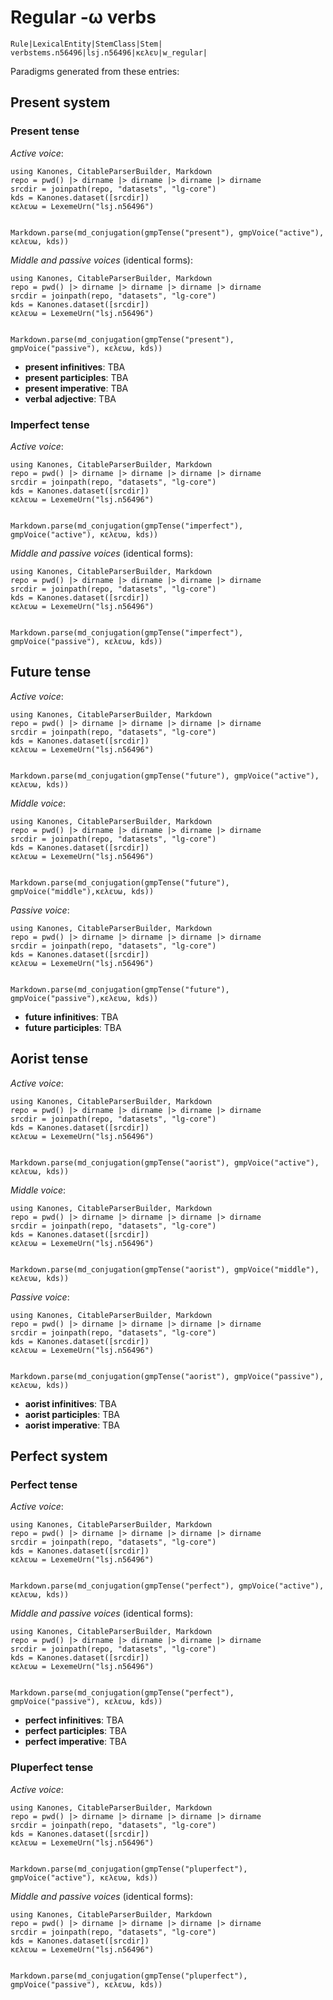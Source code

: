 # Regular -ω verbs


```
Rule|LexicalEntity|StemClass|Stem|
verbstems.n56496|lsj.n56496|κελευ|w_regular|
```

Paradigms generated from these entries:

## Present system

### Present tense

*Active voice*:

```@eval
using Kanones, CitableParserBuilder, Markdown
repo = pwd() |> dirname |> dirname |> dirname |> dirname
srcdir = joinpath(repo, "datasets", "lg-core") 
kds = Kanones.dataset([srcdir])
κελευω = LexemeUrn("lsj.n56496")


Markdown.parse(md_conjugation(gmpTense("present"), gmpVoice("active"), κελευω, kds))
```

*Middle and passive voices* (identical forms):

```@eval
using Kanones, CitableParserBuilder, Markdown
repo = pwd() |> dirname |> dirname |> dirname |> dirname
srcdir = joinpath(repo, "datasets", "lg-core") 
kds = Kanones.dataset([srcdir])
κελευω = LexemeUrn("lsj.n56496")


Markdown.parse(md_conjugation(gmpTense("present"), gmpVoice("passive"), κελευω, kds))
```

- **present infinitives**: TBA
- **present participles**: TBA
- **present imperative**: TBA
- **verbal adjective**:  TBA

### Imperfect tense

*Active voice*:

```@eval
using Kanones, CitableParserBuilder, Markdown
repo = pwd() |> dirname |> dirname |> dirname |> dirname
srcdir = joinpath(repo, "datasets", "lg-core") 
kds = Kanones.dataset([srcdir])
κελευω = LexemeUrn("lsj.n56496")


Markdown.parse(md_conjugation(gmpTense("imperfect"), gmpVoice("active"), κελευω, kds))
```


*Middle and passive voices* (identical forms):

```@eval
using Kanones, CitableParserBuilder, Markdown
repo = pwd() |> dirname |> dirname |> dirname |> dirname
srcdir = joinpath(repo, "datasets", "lg-core") 
kds = Kanones.dataset([srcdir])
κελευω = LexemeUrn("lsj.n56496")


Markdown.parse(md_conjugation(gmpTense("imperfect"), gmpVoice("passive"), κελευω, kds))
```

## Future tense

*Active voice*:

```@eval
using Kanones, CitableParserBuilder, Markdown
repo = pwd() |> dirname |> dirname |> dirname |> dirname
srcdir = joinpath(repo, "datasets", "lg-core") 
kds = Kanones.dataset([srcdir])
κελευω = LexemeUrn("lsj.n56496")


Markdown.parse(md_conjugation(gmpTense("future"), gmpVoice("active"), κελευω, kds))
```

*Middle voice*:


```@eval
using Kanones, CitableParserBuilder, Markdown
repo = pwd() |> dirname |> dirname |> dirname |> dirname
srcdir = joinpath(repo, "datasets", "lg-core") 
kds = Kanones.dataset([srcdir])
κελευω = LexemeUrn("lsj.n56496")


Markdown.parse(md_conjugation(gmpTense("future"), gmpVoice("middle"),κελευω, kds))
```


*Passive voice*:

```@eval
using Kanones, CitableParserBuilder, Markdown
repo = pwd() |> dirname |> dirname |> dirname |> dirname
srcdir = joinpath(repo, "datasets", "lg-core") 
kds = Kanones.dataset([srcdir])
κελευω = LexemeUrn("lsj.n56496")


Markdown.parse(md_conjugation(gmpTense("future"), gmpVoice("passive"),κελευω, kds))
```


- **future infinitives**: TBA
- **future participles**: TBA

## Aorist tense

*Active voice*:

```@eval
using Kanones, CitableParserBuilder, Markdown
repo = pwd() |> dirname |> dirname |> dirname |> dirname
srcdir = joinpath(repo, "datasets", "lg-core") 
kds = Kanones.dataset([srcdir])
κελευω = LexemeUrn("lsj.n56496")


Markdown.parse(md_conjugation(gmpTense("aorist"), gmpVoice("active"), κελευω, kds))
```


*Middle voice*:

```@eval
using Kanones, CitableParserBuilder, Markdown
repo = pwd() |> dirname |> dirname |> dirname |> dirname
srcdir = joinpath(repo, "datasets", "lg-core") 
kds = Kanones.dataset([srcdir])
κελευω = LexemeUrn("lsj.n56496")


Markdown.parse(md_conjugation(gmpTense("aorist"), gmpVoice("middle"), κελευω, kds))
```


*Passive voice*:

```@eval
using Kanones, CitableParserBuilder, Markdown
repo = pwd() |> dirname |> dirname |> dirname |> dirname
srcdir = joinpath(repo, "datasets", "lg-core") 
kds = Kanones.dataset([srcdir])
κελευω = LexemeUrn("lsj.n56496")


Markdown.parse(md_conjugation(gmpTense("aorist"), gmpVoice("passive"), κελευω, kds))
```


- **aorist infinitives**: TBA
- **aorist participles**: TBA
- **aorist imperative**: TBA


## Perfect system

### Perfect tense

*Active voice*:

```@eval
using Kanones, CitableParserBuilder, Markdown
repo = pwd() |> dirname |> dirname |> dirname |> dirname
srcdir = joinpath(repo, "datasets", "lg-core") 
kds = Kanones.dataset([srcdir])
κελευω = LexemeUrn("lsj.n56496")


Markdown.parse(md_conjugation(gmpTense("perfect"), gmpVoice("active"), κελευω, kds))
```




*Middle and passive voices* (identical forms):

```@eval
using Kanones, CitableParserBuilder, Markdown
repo = pwd() |> dirname |> dirname |> dirname |> dirname
srcdir = joinpath(repo, "datasets", "lg-core") 
kds = Kanones.dataset([srcdir])
κελευω = LexemeUrn("lsj.n56496")


Markdown.parse(md_conjugation(gmpTense("perfect"), gmpVoice("passive"), κελευω, kds))
```

- **perfect infinitives**: TBA
- **perfect participles**: TBA
- **perfect imperative**: TBA


### Pluperfect tense

*Active voice*:

```@eval
using Kanones, CitableParserBuilder, Markdown
repo = pwd() |> dirname |> dirname |> dirname |> dirname
srcdir = joinpath(repo, "datasets", "lg-core") 
kds = Kanones.dataset([srcdir])
κελευω = LexemeUrn("lsj.n56496")


Markdown.parse(md_conjugation(gmpTense("pluperfect"), gmpVoice("active"), κελευω, kds))
```



*Middle and passive voices* (identical forms):

```@eval
using Kanones, CitableParserBuilder, Markdown
repo = pwd() |> dirname |> dirname |> dirname |> dirname
srcdir = joinpath(repo, "datasets", "lg-core") 
kds = Kanones.dataset([srcdir])
κελευω = LexemeUrn("lsj.n56496")


Markdown.parse(md_conjugation(gmpTense("pluperfect"), gmpVoice("passive"), κελευω, kds))
```